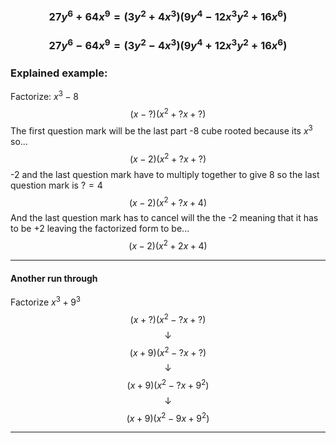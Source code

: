 ### $$27y^6 + 64x^9 = (3y^2 + 4x^3)(9y^4 - 12x^3y^2 + 16x^6)$$
### $$27y^6 - 64x^9 = (3y^2 - 4x^3)(9y^4 + 12x^3y^2 + 16x^6)$$
### Explained example:
Factorize: $x^3 - 8$
$$(x-?)(x^2+?x+?)$$
The first question mark will be the last part -8 cube rooted because its $x^3$ 
so...
$$(x-2)(x^2+?x+?)$$
-2 and the last question mark have to multiply together to give 8 so the last question mark is $? = 4$
$$(x-2)(x^2+?x+4)$$
And the last question mark has to cancel will the the -2 meaning that it has to be +2
leaving the factorized form to be...
$$(x-2)(x^2+2x+4)$$
_______
#### Another run through
Factorize $x^3 + 9^3$
$$(x+?)(x^2 - ?x + ?)$$
$$\downarrow$$
$$(x+9)(x^2-?x+?)$$
$$\downarrow$$
$$(x+9)(x^2 - ?x + 9^2)$$
$$\downarrow$$
$$(x+9)(x^2-9x+9^2)$$
______
